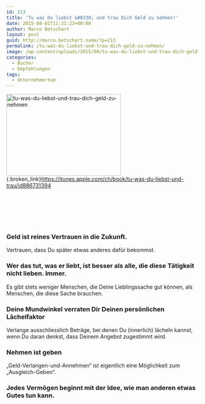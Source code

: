 ```yaml
---
id: 213
title: 'Tu was Du liebst &#8230; und trau Dich Geld zu nehmen!'
date: 2015-08-01T11:31:23+00:00
author: Marco Betschart
layout: post
guid: http://marco.betschart.name/?p=213
permalink: /tu-was-du-liebst-und-trau-dich-geld-zu-nehmen/
image: /wp-content/uploads/2015/08/tu-was-du-liebst-und-trau-dich-geld-zu-nehmen-256x256.jpg
categories:
  - Bücher
  - Empfehlungen
tags:
  - Unternehmertum
---
```

[<img class=" size-medium wp-image-214 alignleft" src="http://blog.marco.betschart.name/wp-content/uploads/2015/08/tu-was-du-liebst-und-trau-dich-geld-zu-nehmen-300x214.jpg" alt="tu-was-du-liebst-und-trau-dich-geld-zu-nehmen" width="300" height="214" srcset="http://dev.marco-betschart.local/wp-content/uploads/2015/08/tu-was-du-liebst-und-trau-dich-geld-zu-nehmen-300x214.jpg 300w, http://dev.marco-betschart.local/wp-content/uploads/2015/08/tu-was-du-liebst-und-trau-dich-geld-zu-nehmen-1024x731.jpg 1024w, http://dev.marco-betschart.local/wp-content/uploads/2015/08/tu-was-du-liebst-und-trau-dich-geld-zu-nehmen-192x137.jpg 192w, http://dev.marco-betschart.local/wp-content/uploads/2015/08/tu-was-du-liebst-und-trau-dich-geld-zu-nehmen.jpg 1200w" sizes="(max-width: 300px) 100vw, 300px" />](http://blog.marco.betschart.name/wp-content/uploads/2015/08/tu-was-du-liebst-und-trau-dich-geld-zu-nehmen.jpg){.broken_link}<https://itunes.apple.com/ch/book/tu-was-du-liebst-und-trau/id886731394>

&nbsp;

&nbsp;

&nbsp;

### Geld ist reines Vertrauen in die Zukunft.

Vertrauen, dass Du später etwas anderes dafür bekommst.

### Wer das tut, was er liebt, ist besser als alle, die diese Tätigkeit nicht lieben. Immer.

Es gibt stets weniger Menschen, die Deine Lieblingssache gut können, als Menschen, die diese Sache brauchen.

### Deine Mundwinkel verraten Dir Deinen persönlichen Lächelfaktor

Verlange ausschliesslich Beträge, bei denen Du (innerlich) lächeln kannst, wenn Du daran denkst, dass Deinem Angebot zugestimmt wird.

### Nehmen ist geben

&#8222;Geld-Verlangen-und-Annehmen&#8220; ist eigentlich eine Möglichkeit zum &#8222;Ausgleich-Geben&#8220;.

### Jedes Vermögen beginnt mit der Idee, wie man anderen etwas Gutes tun kann.